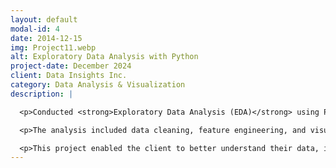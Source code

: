 ```yaml
---
layout: default
modal-id: 4
date: 2014-12-15
img: Project11.webp
alt: Exploratory Data Analysis with Python
project-date: December 2024
client: Data Insights Inc.
category: Data Analysis & Visualization
description: |

  <p>Conducted <strong>Exploratory Data Analysis (EDA)</strong> using Python for <strong>Client Name</strong>, leveraging libraries such as Pandas, NumPy, Matplotlib, and Seaborn. The project involved analyzing large datasets to uncover trends, patterns, and insights that informed strategic decision-making.</p>

  <p>The analysis included data cleaning, feature engineering, and visualization of key metrics. Interactive dashboards and visualizations were created to present findings in a clear and actionable manner. The project also involved generating detailed reports to communicate insights to stakeholders.</p>

  <p>This project enabled the client to better understand their data, identify opportunities for improvement, and make data-driven decisions with confidence.</p>
---
```

